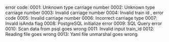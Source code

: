 error code:
    0001: Unknown type carriage number
    0002: Unknown type carriage number
    0003: Invalid carriage number
    0004: Invalid train id , error code
    0005: Invalid carriage number
    0006: Incorrect carriage type
    0007: Invald isAnda flag
    0008: PostgreSQL initialize error
    0009: SQL Query error
    0010: Scan data from psql goes wrong
    0011: Invalid input train_id
    0012: Reading file goes wrong
    0013: Yaml file unmarshal goes wrong
